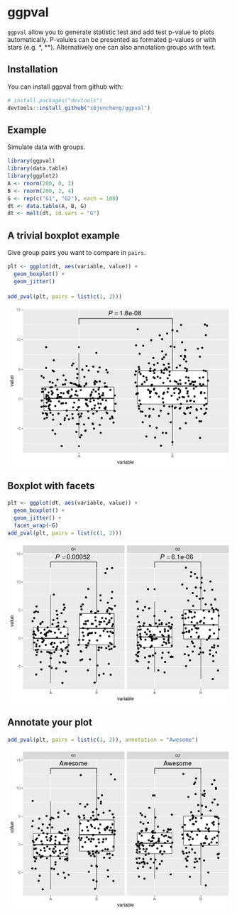 <!-- README.md is generated from README.Rmd. Please edit that file -->
ggpval
======

`ggpval` allow you to generate statistic test and add test p-value to plots automatically. P-valules can be presented as formated p-values or with stars (e.g. \*, \*\*). Alternatively one can also annotation groups with text.

Installation
------------

You can install ggpval from github with:

``` r
# install.packages("devtools")
devtools::install_github("s6juncheng/ggpval")
```

Example
-------

Simulate data with groups.

``` r
library(ggpval)
library(data.table)
library(ggplot2)
A <- rnorm(200, 0, 3)
B <- rnorm(200, 2, 4)
G <- rep(c("G1", "G2"), each = 100)
dt <- data.table(A, B, G)
dt <- melt(dt, id.vars = "G")
```

A trivial boxplot example
-------------------------

Give group pairs you want to compare in `pairs`.

``` r
plt <- ggplot(dt, aes(variable, value)) +
  geom_boxplot() +
  geom_jitter()

add_pval(plt, pairs = list(c(1, 2)))
```

![](inst/image/README-unnamed-chunk-3-1.png)

Boxplot with facets
-------------------

``` r
plt <- ggplot(dt, aes(variable, value)) +
  geom_boxplot() +
  geom_jitter() +
  facet_wrap(~G)
add_pval(plt, pairs = list(c(1, 2)))
```

![](inst/image/README-unnamed-chunk-4-1.png)

Annotate your plot
------------------

``` r
add_pval(plt, pairs = list(c(1, 2)), annotation = "Awesome")
```

![](inst/image/README-unnamed-chunk-5-1.png)
